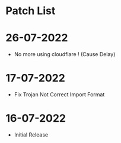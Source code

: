 # Patch List

# 26-07-2022
- No more using cloudflare ! (Cause Delay)
# 17-07-2022
- Fix Trojan Not Correct Import Format
# 16-07-2022
- Initial Release